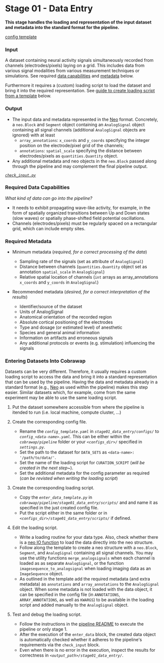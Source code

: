 # Stage 01 - Data Entry
**This stage handles the loading and representation of the input dataset and metadata into the standard format for the pipeline.**

[config template](configs/config_template.yaml)

### Input
A dataset containing neural activity signals simultaneously recorded from channels (electrodes/pixels) laying on a grid. This includes data from various signal modalities from various measurement techniques or simulations. See required [data capabilities](#required-data-capabilities) and [metadata](#required-metadata) below.

Furthermore it requires a (custom) loading script to load the dataset and bring it into the required representation. See [guide to create loading script from a template](#entering-datasets-into-cobrawap) below.

### Output
* The input data and metadata represented in the [Neo](https://github.com/INM-6/python-neo) format. Concretely, a `neo.Block` and `Segment` object containing an `AnalogSignal` object containing all signal channels (additional `AnalogSignal` objects are ignored) with at least
    * `array_annotations`: `x_coords` and `y_coords` specifying the integer position on the electrode/pixel grid of the channels;
    * `annotations`: `spatial_scale` specifying the distance between electrodes/pixels as `quantities.Quantity` object.
* Any additional metadata and neo objects in the `neo.Block` passed along through the pipeline and may complement the final pipeline output.
    
[_`check_input.py`_](scripts/check_input.py)

### Required Data Capabilities
_What kind of data can go into the pipeline?_
* It needs to exhibit propagating wave-like activity, for example, in the form of spatially organized transitions between Up and Down states (slow waves) or spatially phase-shifted field potential oscillations.
* Channels (electrodes/pixels) must be regularly spaced on a rectangular grid, which can include empty sites.

### Required Metadata
* Minimum metadata (_required, for a correct processing of the data_)
    * Sampling rate of the signals (set as attribute of `AnalogSignal`)
    * Distance between channels (`quantities.Quantity` object set as annotation `spatial_scale` in `AnalogSignal`)
    * Relative spatial location of channels (`int` arrays as array_annotations `x_coords` and `y_coords` in `AnalogSignal`)

* Recommended metadata (_desired, for a correct interpretation of the results_)
    * Identifier/source of the dataset
    * Units of AnalogSignal
    * Anatomical orientation of the recorded region
    * Absolute cortical positioning of the electrodes
    * Type and dosage (or estimated level) of anesthetic
    * Species and general animal information
    * Information on artifacts and erroneous signals
    * Any additional protocols or events (e.g. stimulation) influencing the signals

### Entering Datasets Into Cobrawap
Datasets can be very different. Therefore, it usually requires a custom loading script to access the data and bring it into a standard representation that can be used by the pipeline.
Having the data and metadata already in a standard format (e.g., [Neo](https://neo.readthedocs.io/) as used within the pipeline) makes this step easier. Similar datasets which, for example, come from the same experiment may be able to use the same loading script.

1. Put the dataset somewhere accessible from where the pipeline is itended to run (i.e. local machine, compute cluster, ...)

2. Create the corresponding config file.
    * Rename the _`config_template.yaml`_ in _`stage01_data_entry/configs/`_ to _`config_<data-name>.yaml`_. This can be either within the _`cobrawap/pipeline`_ folder or your _`<configs_dir>/`_ specified in _`settings.py`_.
    * Set the path to the dataset for `DATA_SETS` as `<data-name>: '/path/to/data/'`.
    * Set the name of the loading script for `CURATION_SCRIPT` (*will be created in the next step*~).
    * Set the additional metadata for the config parameter as required (*can be revisted when writing the loading script*)

3. Create the corresponding loading script.
    * Copy the _`enter_data_template.py`_ in _`cobrawap/pipeline/stage01_data_entry/scripts/`_ and and name it as specified in the just created config file. 
    * Put the script either in the same folder or in _`<configs_dir>/stage01_data_entry/scripts/`_ if defined.

4. Edit the loading script.
    * Write a loading routine for your data type. Also, check whether there is a [neo IO function](https://neo.readthedocs.io/en/stable/io.html#module-neo.io) to load the data directly into the neo structure.
    * Follow along the template to create a neo structure with a `neo.Block`, `Segment`, and `AnalogSignal` containing all signal channels. You may use the utility functions `merge_analogsignals` when each channel is loaded as as separate `AnalogSignal`, or the function `imagesequence_to_analogsignal` when loading imaging data as an `ImageSequence` object.
    * As outlined in the template add the required metadata (and extra metadata) as `annotations` and `array_annotations` to the `AnalogSignal` object. When some metadata is not loaded with the data object, it can be specified in the config file (in `ANNOTATIONS`, `ARRAY_ANNOTATIONS`, as well as `KWARGS`) to be available in the loading script and added manually to the `AnalogSignal` object.

5. Test and debug the loading script.
    * Follow the instructions in the [pipeline README](../README.md) to execute the pipeline or only stage 1.
    * After the execution of the `enter_data` block, the created data object is automatically checked whether it adheres to the pipeline's requirements via the `check_input` block.
    * Even when there is no error in the execution, inspect the results for correctness in _`<output_path>/stage01_data_entry/`_.
